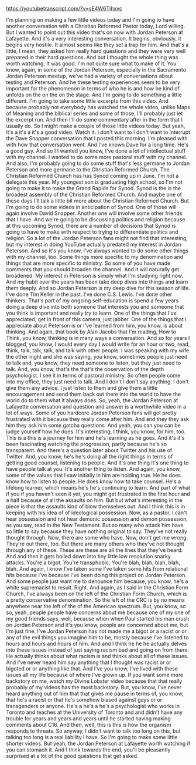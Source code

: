 https://youtubetranscript.com/?v=sE4W6Tihxvc

 I'm planning on making a few little videos today and I'm going to have another conversation with a Christian Reformed Pastor today, Lord willing. But I wanted to point out this video that's on now with Jordan Peterson at Lafayette. And it's a very interesting conversation. It begins, obviously, it begins very hostile. It almost seems like they set a trap for him. And that's a little, I mean, they asked him really hard questions and they were very well prepared in their hard questions. And but I thought the whole thing was worth watching. It was good. I'm not quite sure what to make of it. You know, again, in some of the Jordan Peterson, especially in the Sacramento Jordan Peterson meetup, we've had a variety of conversations about testing and Peterson. And he these testing experiences seem to be very important for the phenomenon in terms of who he is and how he kind of unfolds on the on the on the stage. And I'm going to do something a little different. I'm going to take some little excerpts from this video. And because probably not everybody has watched the whole video, unlike Maps of Meaning and the biblical series and some of those, I'll probably just let the excerpt run. And then I'll do some commentary after in the form that I usually do. So I might make a couple of those little videos today. But yeah, it's a it's a it's a good video. Watch it. I don't want to I don't want to interrupt the Dave Snapper conversation that I posted this morning. I'm pleased with with how that conversation went. And I've known Dave for a long time. He's a good guy. And so I I wanted you know, I've done a lot of intellectual stuff with my channel. I wanted to do some more pastoral stuff with my channel. And also, I'm probably going to do some stuff that's less germane to Jordan Peterson and more germane to the Christian Reformed Church. The Christian Reformed Church has has Synod coming up in June. I'm not a delegate this year. My youngest son is graduating high school, so I'm not going to make it to make the Grand Rapids for Synod. Synod is the is the broadest assembly of the Christian Reformed Church. And maybe one of these days I'll talk a little bit more about the Christian Reformed Church. But I'm going to do some videos in anticipation of Synod. One of those will again involve David Snapper. Another one will involve some other friends that I have. And we're going to be discussing politics and religion because at this upcoming Synod, there are a number of decisions that Synod is going to have to make with respect to trying to differentiate politics and religion. So a lot of the Jordan Peterson fans might not find that interesting, but my interest in doing YouTube actually predated my interest in Jordan Peterson. And so it's you know, I've always wanted to do some other things with my channel, too. Some things more specific to my denomination and things that are more specific to ministry. So some of you have made comments that you should broaden the channel. And it will naturally get broadened. My interest in Peterson is simply what I'm studying right now. And my habit over the years has been take deep dives into things and learn them deeply. And so Jordan Peterson is my deep dive for this season of life. I've done Tim Keller in the past. I've done C.S. Lewis. I've done other thinkers. That's part of my ongoing self-education is spend a few years doing a deep dive into both someone that interests you and someone that you think is important and really try to learn. One of the things that I've appreciated, get in front of this camera, just jabber. One of the things that I appreciate about Peterson is or I've learned from him, you know, is about thinking. And again, that book by Alan Jacobs that I'm reading, How to Think, you know, thinking is in many ways a conversation. And so for years I blogged, you know, I would every day I would write for an hour or two, read, think, talk, talk, talk, and talk with other people. I was speaking with my wife the other night and she was saying, you know, sometimes people just need to talk and, you know, they need someone to listen, but they just need to talk. And, you know, that's the that's the observation of the depth psychologist. I see it in terms of pastoral ministry. So often people come into my office, they just need to talk. And I don't I don't say anything. I don't give them any advice. I just listen to them and give them a little encouragement and send them back out there into the world to have the world do to them what it always does. So, yeah, the Jordan Peterson at Lafayette conversation and question and answer is a worthwhile video in a lot of ways. Some of you hardcore Jordan Peterson fans will get pretty frustrated with it because they really come after him. And and they they ask him they ask him some gotcha questions. And yeah, you can you can be judge yourself how he does. It's interesting, I think, you know, for him, too. This is a this is a journey for him and he's learning as he goes. And it's it's been fascinating watching the progression, partly because he's so transparent. And there's a question later about Twitter and his use of Twitter. And, you know, he's he's doing all the right things in terms of getting good counsel, listening to people. And it's one thing it's one thing to have people talk at you. It's another thing to listen. And again, you know, some of the values that I saw initially in him are holding true. He he does know how to listen to people. He does know how to take counsel. He's a lifelong learner, which means he's he's continuing to learn. And part of what if you if you haven't seen it yet, you might get frustrated in the first hour and a half because of all the assaults on him. But but what's interesting in the piece is that the assaults kind of blow themselves out. And I think this is in keeping with his idea of of ideological possession. Now, as a pastor, I can't hear possession and not hear demonic possession and demon possession, as you say, read in the New Testament. But so many who attack him have so little to say because they have nothing original to say. They've not really thought through. Now, there are some who have. Now, don't get me wrong. They're out there, too. But there are many others who they've not thought through any of these. These are these are all the lines that they've heard. And and then it gets boiled down into tiny little low resolution snarky attacks. You're a bigot. You're transphobic. You're blah, blah, blah, blah, blah. And again, I know I've taken some I've taken some hits from relational hits because I've because I've been doing this project on Jordan Peterson. And some people just want me to denounce him because, you know, he's a white supremacist to result. Right. And again, as I said in the Christian Form Church, I've always been on the left of the Christian Form Church, which is a pretty conservative denomination. So the left of the CRC is by no means anywhere near the left of the of the American spectrum. But, you know, so so, yeah, people people have concerns about me because one of my one of my good friends says, well, because when when Paul started his man crush on Jordan Peterson and it's you know, people are concerned about me, but I'm just fine. I've Jordan Peterson has not made me a bigot or a racist or or any of the evil things you imagine him to be, mostly because I've listened to hours and hours and hours of him. And and I think he he he actually delves into these issues instead of just saying racism bad and going on from there. He actually thinks about what racism is and thinks about all of these issues. And I've never heard him say anything that I thought was racist or or bigoted or or anything like that. And I've you know, I've lived with these issues all my life because of where I've grown up. If you want some more backstory on me, watch my Divine Lobster video because that that really probably of my videos has the most backstory. But, you know, I've never heard anything out of him that that gives me pause in terms of, you know, that he's a racist or that he's somehow biased against gays or or transgenders or anyone. He's a he's a he's a psychologist who works in Toronto and teaches at the University of Toronto and and didn't have any trouble for years and years and years until he started having making comments about C16. And then, well, this is this is how the organism responds to threats. So anyway, I didn't want to talk too long on this, but talking too long is a real liability I have. So I'm going to make some little shorter videos. But yeah, the Jordan Peterson at Lafayette worth watching if you can stomach it. And I think towards the end, you'll be pleasantly surprised at a lot of the good questions that get asked.